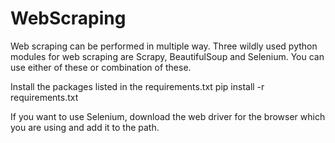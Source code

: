 # WebScraping

Web scraping can be performed in multiple way. Three wildly used python modules for web scraping are Scrapy, BeautifulSoup and Selenium.
You can use either of these or combination of these.

Install the packages listed in the requirements.txt
    pip install -r requirements.txt

If you want to use Selenium, download the web driver for the browser which you are using and add it to the path.